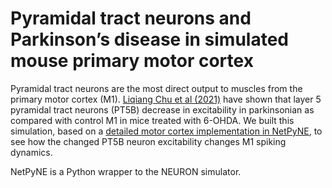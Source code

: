 <h1>Pyramidal tract neurons and Parkinson’s disease in simulated mouse primary motor cortex</h1>
<p>Pyramidal tract neurons are the most direct output to muscles from the primary motor cortex (M1). <a href="https://www.jneurosci.org/content/41/25/5553">Liqiang Chu et al (2021)</a> have shown that layer 5 pyramidal tract neurons (PT5B) decrease in excitability in parkinsonian as compared with control M1 in mice treated with 6-OHDA.
We built this simulation, based on a <a href="https://github.com/suny-downstate-medical-center/netpyne/tree/development/examples/M1detailed">detailed motor cortex implementation in NetPyNE</a>, to see how the changed PT5B neuron excitability changes M1 spiking dynamics.</p>
<p>NetPyNE is a Python wrapper to the NEURON simulator.</p>
